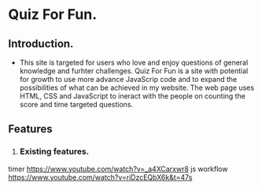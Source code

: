 # Quiz For Fun.

## Introduction.

- This site is targeted for users  who love and enjoy questions of general knowledge and furhter challenges. Quiz For Fun is a site with potential for growth to use more advance JavaScrip code and to expand the possibilities of what can be achieved in my website. The web page uses HTML, CSS and JavaScript to ineract with the people on counting the score and time targeted questions.

## Features

1. ### Existing features.




timer https://www.youtube.com/watch?v=_a4XCarxwr8
js workflow https://www.youtube.com/watch?v=riDzcEQbX6k&t=47s